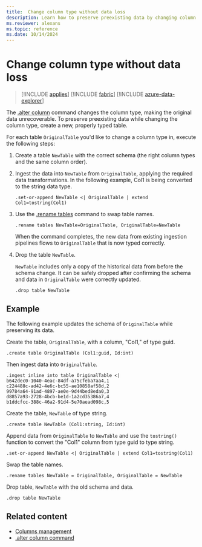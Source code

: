 ```yaml
---
title:  Change column type without data loss
description: Learn how to preserve preexisting data by changing column type without data loss.
ms.reviewer: alexans
ms.topic: reference
ms.date: 10/14/2024
---
```

# Change column type without data loss

> [!INCLUDE [applies](../includes/applies-to-version/applies.md)] [!INCLUDE [fabric](../includes/applies-to-version/fabric.md)] [!INCLUDE [azure-data-explorer](../includes/applies-to-version/azure-data-explorer.md)]

The [.alter column](alter-column.md) command changes the column type, making the original data unrecoverable. To preserve preexisting data while changing the column type, create a new, properly typed table.

For each table `OriginalTable` you'd like to change a column type in, execute the following steps:

1. Create a table `NewTable` with the correct schema (the right column types and the same column order).
1. Ingest the data into `NewTable` from `OriginalTable`, applying the required data transformations. In the following example, Col1 is being converted to the string data type.

    ```kusto
    .set-or-append NewTable <| OriginalTable | extend Col1=tostring(Col1)
    ```

1. Use the [.rename tables](rename-table-command.md) command to swap table names.

    ```kusto
    .rename tables NewTable=OriginalTable, OriginalTable=NewTable
    ```

    When the command completes, the new data from existing ingestion pipelines flows to `OriginalTable` that is now typed correctly.

1. Drop the table `NewTable`.

    `NewTable` includes only a copy of the historical data  from before the schema change. It can be safely dropped after confirming the schema and data in `OriginalTable` were correctly updated.

    ```kusto
    .drop table NewTable
    ```

## Example

The following example updates the schema of `OriginalTable` while preserving its data.

Create the table, `OriginalTable`, with a column, "Col1," of type guid.

```kusto
.create table OriginalTable (Col1:guid, Id:int)
```

Then ingest data into `OriginalTable`.

```kusto
.ingest inline into table OriginalTable <|
b642dec0-1040-4eac-84df-a75cfeba7aa4,1
c224488c-ad42-4e6c-bc55-ae10858af58d,2
99784a64-91ad-4897-ae0e-9d44bed8eda0,3
d8857a93-2728-4bcb-be1d-1a2cd35386a7,4
b1ddcfcc-388c-46a2-91d4-5e70aead098c,5
```

Create the table, `NewTable` of type string.

```kusto
.create table NewTable (Col1:string, Id:int)
```

Append data from `OriginalTable` to `NewTable` and use the `tostring()` function to convert the "Col1" column from type guid to type string.

```kusto
.set-or-append NewTable <| OriginalTable | extend Col1=tostring(Col1)
```

Swap the table names.

```kusto
.rename tables NewTable = OriginalTable, OriginalTable = NewTable
```

Drop table, `NewTable` with the old schema and data.

```kusto
.drop table NewTable
```

## Related content

* [Columns management](columns.md)
* [.alter column command](alter-column.md)